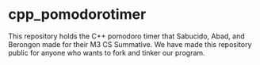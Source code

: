 # cpp_pomodorotimer

This repository holds the C++ pomodoro timer that Sabucido, Abad, and Berongon made for their M3 CS Summative. 
We have made this repository public for anyone who wants to fork and tinker our program.
